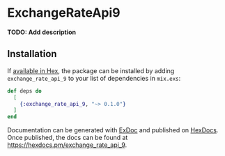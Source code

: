 # ExchangeRateApi9

**TODO: Add description**

## Installation

If [available in Hex](https://hex.pm/docs/publish), the package can be installed
by adding `exchange_rate_api_9` to your list of dependencies in `mix.exs`:

```elixir
def deps do
  [
    {:exchange_rate_api_9, "~> 0.1.0"}
  ]
end
```

Documentation can be generated with [ExDoc](https://github.com/elixir-lang/ex_doc)
and published on [HexDocs](https://hexdocs.pm). Once published, the docs can
be found at <https://hexdocs.pm/exchange_rate_api_9>.

